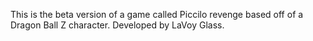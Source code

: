 
This is the beta version of a game called Piccilo revenge based off of a Dragon Ball Z character. Developed by LaVoy Glass.